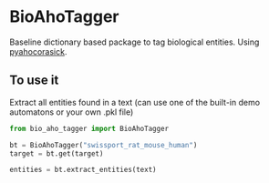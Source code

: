 # BioAhoTagger

Baseline dictionary based package to tag biological entities. Using [pyahocorasick](https://github.com/WojciechMula/pyahocorasick).

## To use it

Extract all entities found in a text (can use one of the built-in demo automatons or your own .pkl file)

```python
from bio_aho_tagger import BioAhoTagger

bt = BioAhoTagger("swissport_rat_mouse_human")
target = bt.get(target)

entities = bt.extract_entities(text)
```
